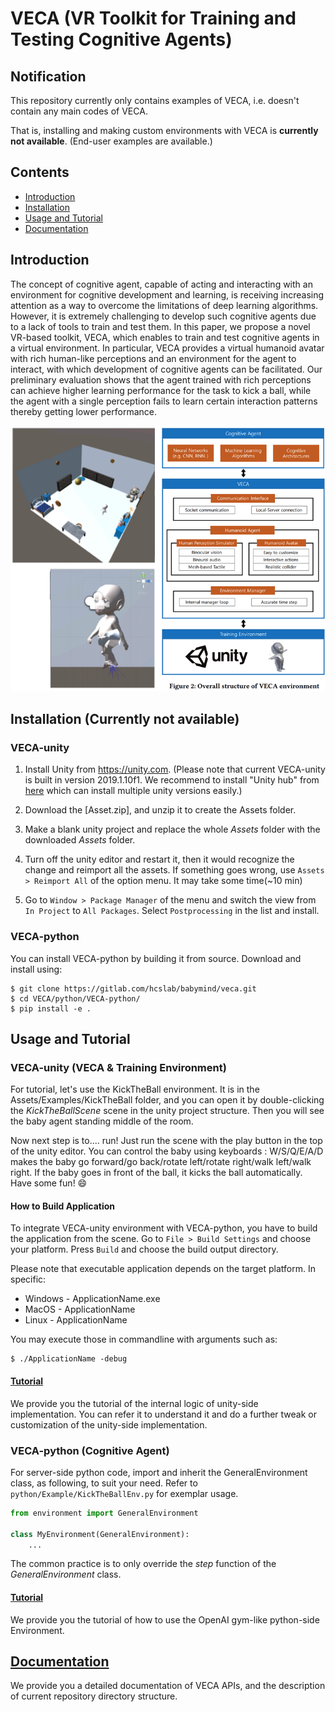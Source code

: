 # VECA (VR Toolkit for Training and Testing Cognitive Agents)

## Notification

This repository currently only contains examples of VECA, i.e. doesn't contain any main codes of VECA.

That is, installing and making custom environments with VECA is **currently not available**. (End-user examples are available.)

## Contents

<!--
In-document header reference should be preceded with hashtag, then each alphabets lower cased, and each space substituted as hyphen(-). Header should not include characters other than alphabet or number.
-->

* [Introduction](#introduction)
* [Installation](#installation)
* [Usage and Tutorial](#usage-and-tutorial)
* [Documentation](#documentation)


## Introduction

The concept of cognitive agent, capable of acting and interacting with an environment for cognitive development and learning, is receiving increasing attention as a way to overcome the limitations of deep learning algorithms.
However, it is extremely challenging to develop such cognitive agents due to a lack of tools to train and test them. 
In this paper, we propose a novel VR-based toolkit, VECA, which enables to train and test cognitive agents in a virtual environment. 
In particular, VECA provides a virtual humanoid avatar with rich human-like perceptions and an environment for the agent to interact, with which development of cognitive agents can be facilitated. 
Our preliminary evaluation shows that the agent trained with rich perceptions can achieve higher learning performance for the task to kick a ball, while the agent with a single perception fails to learn certain interaction patterns thereby getting lower performance. 

<img src="VECA_SYSTEM.png" alt="system_diagram" width="600"/>

## Installation (Currently not available)

### VECA-unity

1. Install Unity from https://unity.com. (Please note that current VECA-unity is built in version 2019.1.10f1. We recommend to install "Unity hub" from [here](https://unity3d.com/get-unity/download) which can install multiple unity versions easily.)

2. Download the [Asset.zip], and unzip it to create the Assets folder. 
 
3. Make a blank unity project and replace the whole *Assets* folder with the downloaded *Assets* folder. 

4. Turn off the unity editor and restart it, then it would recognize the change and reimport all the assets. If something goes wrong, use `Assets > Reimport All` of the option menu. It may take some time(~10 min)

4. Go to  `Window > Package Manager`  of the menu and switch the view from  `In Project`  to  `All Packages`. Select `Postprocessing` in the list and install. 

### VECA-python

You can install VECA-python by building it from source. Download and install using:


```console
$ git clone https://gitlab.com/hcslab/babymind/veca.git
$ cd VECA/python/VECA-python/
$ pip install -e .

```

## Usage and Tutorial


### VECA-unity (VECA & Training Environment)

For tutorial, let's use the KickTheBall environment. 
It is in the Assets/Examples/KickTheBall folder, 
and you can open it by double-clicking the *KickTheBallScene* scene in the unity project structure. 
Then you will see the baby agent standing middle of the room.

Now next step is to.... run! 
Just run the scene with the play button in the top of the unity editor. 
You can control the baby using keyboards : 
W/S/Q/E/A/D makes the baby go forward/go back/rotate left/rotate right/walk left/walk right. 
If the baby goes in front of the ball, it kicks the ball automatically. 
Have some fun! :smile:

#### How to Build Application

To integrate VECA-unity environment with VECA-python, you have to build the application from the scene. 
Go to `File > Build Settings` and choose your platform. Press `Build` and choose the build output directory. 

Please note that executable application depends on the target platform. In specific:

* Windows - ApplicationName.exe 
* MacOS - ApplicationName
* Linux - ApplicationName

You may execute those in commandline with arguments such as:

```console
$ ./ApplicationName -debug
```

#### [Tutorial](unity/tutorial.md)

We provide you the tutorial of the internal logic of unity-side implementation.
You can refer it to understand it and do a further tweak or customization of the unity-side implementation.

### VECA-python (Cognitive Agent)

For server-side python code, import and inherit the GeneralEnvironment class, as following, to suit your need. Refer to `python/Example/KickTheBallEnv.py` for exemplar usage.

```python
from environment import GeneralEnvironment

class MyEnvironment(GeneralEnvironment):
    ...
```

The common practice is to only override the *step* function of the *GeneralEnvironment* class.

#### [Tutorial](python/tutorial.md)

We provide you the tutorial of how to use the OpenAI gym-like python-side Environment.



## [Documentation](documentation.md)

We provide you a detailed documentation of VECA APIs, and the description of current repository directory structure.
